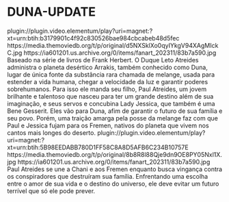 # DUNA-UPDATE


<item>
<title>[COLOR silver][B] DUNA PARTE 1 [/COLOR][/B][COLOR yellow]  FULL HD  [B][/COLOR][/B]</title>
<link>plugin://plugin.video.elementum/play?uri=magnet:?xt=urn:btih:b3179901c4f92c830526bae984cbcabeb48d5fec</link>
<thumbnail>https://media.themoviedb.org/t/p/original/d5NXSklXo0qyIYkgV94XAgMIckC.jpg</thumbnail>
<fanart>https://ia601201.us.archive.org/0/items/fanart_202311/83b7a590.jpg</fanart>
<info> Baseado na série de livros de Frank Herbert. O Duque Leto Atreides administra o planeta desértico Arrakis, também conhecido como Duna, lugar de única fonte da substância rara chamada de melange, usada para estender a vida humana, chegar a velocidade da luz e garantir poderes sobrehumanos. Para isso ele manda seu filho, Paul Atreides, um jovem brilhante e talentoso que nasceu para ter um grande destino além de sua imaginação, e seus servos e concubina Lady Jessica, que também é uma Bene Gesserit. Eles vão para Duna, afim de garantir o futuro de sua família e seu povo. Porém, uma traição amarga pela posse da melange faz com que Paul e Jessica fujam para os Fremen, nativos do planeta que vivem nos cantos mais longes do deserto.</info>
</item>

<item>
<title>[COLOR silver][B] DUNA PARTE 2 [/COLOR][/B][COLOR yellow]  FULL HD  [B][/COLOR][/B]</title>
<link>plugin://plugin.video.elementum/play?uri=magnet:?xt=urn:btih:5B98EEDABB780D1FF58C8A8D5AFB6C234B10757E</link>
<thumbnail>https://media.themoviedb.org/t/p/original/8b8R8l88Qje9dn9OE8PY05Nxl1X.jpg</thumbnail>
<fanart>https://ia601201.us.archive.org/0/items/fanart_202311/83b7a590.jpg</fanart>
<info> Paul Atreides se une a Chani e aos Fremen enquanto busca vingança contra os conspiradores que destruíram sua família. Enfrentando uma escolha entre o amor de sua vida e o destino do universo, ele deve evitar um futuro terrível que só ele pode prever.</info>
</item>
